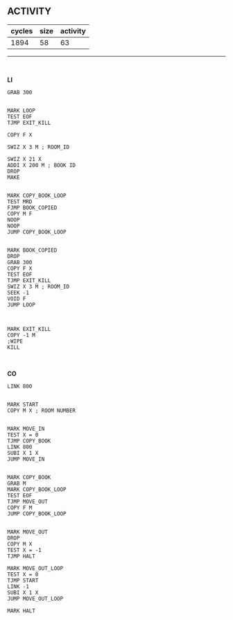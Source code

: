 ## ACTIVITY

| cycles | size | activity |
| ------ | ---- | -------- |
| 1894 | 58 | 63 |
<hr>
<br>

**LI**

```
GRAB 300


MARK LOOP
TEST EOF
TJMP EXIT_KILL

COPY F X

SWIZ X 3 M ; ROOM_ID

SWIZ X 21 X
ADDI X 200 M ; BOOK ID
DROP
MAKE


MARK COPY_BOOK_LOOP
TEST MRD
FJMP BOOK_COPIED
COPY M F
NOOP
NOOP
JUMP COPY_BOOK_LOOP


MARK BOOK_COPIED
DROP
GRAB 300
COPY F X
TEST EOF
TJMP EXIT_KILL
SWIZ X 3 M ; ROOM_ID
SEEK -1
VOID F
JUMP LOOP



MARK EXIT_KILL
COPY -1 M
;WIPE
KILL
```

<br>

**CO**

```
LINK 800


MARK START
COPY M X ; ROOM NUMBER


MARK MOVE_IN
TEST X = 0
TJMP COPY_BOOK
LINK 800
SUBI X 1 X
JUMP MOVE_IN


MARK COPY_BOOK
GRAB M
MARK COPY_BOOK_LOOP
TEST EOF
TJMP MOVE_OUT
COPY F M
JUMP COPY_BOOK_LOOP


MARK MOVE_OUT
DROP
COPY M X
TEST X = -1
TJMP HALT

MARK MOVE_OUT_LOOP
TEST X = 0
TJMP START
LINK -1
SUBI X 1 X
JUMP MOVE_OUT_LOOP

MARK HALT





```

